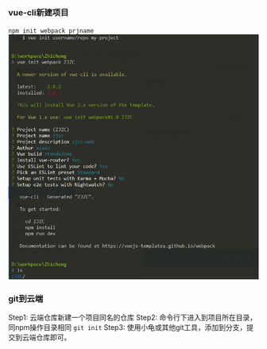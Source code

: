 ### vue-cli新建项目
`npm init webpack prjname`
![](/assets/1.jpg)

### git到云端
Step1: 云端仓库新建一个项目同名的仓库
Step2: 命令行下进入到项目所在目录，同npm操作目录相同
`git init`
Step3: 使用小龟或其他git工具，添加到分支，提交到云端仓库即可。